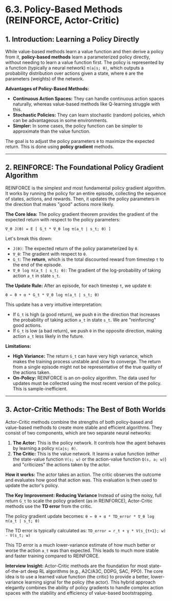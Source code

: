 # 6.3. Policy-Based Methods (REINFORCE, Actor-Critic)

## 1. Introduction: Learning a Policy Directly

While value-based methods learn a value function and then derive a policy from it, **policy-based methods** learn a parameterized policy directly, without needing to learn a value function first. The policy is represented by a function (typically a neural network) `π(a|s; θ)`, which outputs a probability distribution over actions given a state, where `θ` are the parameters (weights) of the network.

**Advantages of Policy-Based Methods:**
*   **Continuous Action Spaces:** They can handle continuous action spaces naturally, whereas value-based methods like Q-learning struggle with this.
*   **Stochastic Policies:** They can learn stochastic (random) policies, which can be advantageous in some environments.
*   **Simpler:** In some cases, the policy function can be simpler to approximate than the value function.

The goal is to adjust the policy parameters `θ` to maximize the expected return. This is done using **policy gradient** methods.

---

## 2. REINFORCE: The Foundational Policy Gradient Algorithm

REINFORCE is the simplest and most fundamental policy gradient algorithm. It works by running the policy for an entire episode, collecting the sequence of states, actions, and rewards. Then, it updates the policy parameters in the direction that makes "good" actions more likely.

**The Core Idea:**
The policy gradient theorem provides the gradient of the expected return with respect to the policy parameters:

`∇_θ J(θ) = E [ G_t * ∇_θ log π(a_t | s_t; θ) ]`

Let's break this down:
*   `J(θ)`: The expected return of the policy parameterized by `θ`.
*   `∇_θ`: The gradient with respect to `θ`.
*   `G_t`: The **return**, which is the total discounted reward from timestep `t` to the end of the episode.
*   `∇_θ log π(a_t | s_t; θ)`: The gradient of the log-probability of taking action `a_t` in state `s_t`.

**The Update Rule:** After an episode, for each timestep `t`, we update `θ`:

`θ ← θ + α * G_t * ∇_θ log π(a_t | s_t; θ)`

This update has a very intuitive interpretation:
*   If `G_t` is high (a good return), we push `θ` in the direction that increases the probability of taking action `a_t` in state `s_t`. We are "reinforcing" good actions.
*   If `G_t` is low (a bad return), we push `θ` in the opposite direction, making action `a_t` less likely in the future.

**Limitations:**
*   **High Variance:** The return `G_t` can have very high variance, which makes the training process unstable and slow to converge. The return from a single episode might not be representative of the true quality of the actions taken.
*   **On-Policy:** REINFORCE is an on-policy algorithm. The data used for updates must be collected using the most recent version of the policy. This is sample-inefficient.

---

## 3. Actor-Critic Methods: The Best of Both Worlds

Actor-Critic methods combine the strengths of both policy-based and value-based methods to create more stable and efficient algorithms. They consist of two components, which are two separate neural networks:

1.  **The Actor:** This is the policy network. It controls how the agent behaves by learning a policy `π(a|s; θ)`.
2.  **The Critic:** This is the value network. It learns a value function (either the state-value function `V(s; w)` or the action-value function `Q(s, a; w)`) and "criticizes" the actions taken by the actor.

**How it works:**
The actor takes an action. The critic observes the outcome and evaluates how good that action was. This evaluation is then used to update the actor's policy.

**The Key Improvement: Reducing Variance**
Instead of using the noisy, full return `G_t` to scale the policy gradient (as in REINFORCE), Actor-Critic methods use the **TD error** from the critic.

The policy gradient update becomes:
`θ ← θ + α * TD_error * ∇_θ log π(a_t | s_t; θ)`

The TD error is typically calculated as: `TD_error = r_t + γ * V(s_{t+1}; w) - V(s_t; w)`

This TD error is a much lower-variance estimate of how much better or worse the action `a_t` was than expected. This leads to much more stable and faster training compared to REINFORCE.

**Interview Insight:** Actor-Critic methods are the foundation for most state-of-the-art deep RL algorithms (e.g., A2C/A3C, DDPG, SAC, PPO). The core idea is to use a learned value function (the critic) to provide a better, lower-variance learning signal for the policy (the actor). This hybrid approach elegantly combines the ability of policy gradients to handle complex action spaces with the stability and efficiency of value-based bootstrapping.